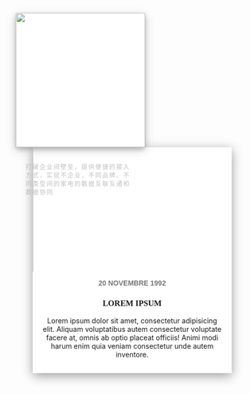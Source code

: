 <style>
.g-card img {
    width: 100%;
}
.g-card{
    height: 270px;
    width: 260px;
    background-color: white;
    box-shadow: 0 4px 8px 0 rgba(0, 0, 0, 0.2), 0 6px 20px 0 rgba(0, 0, 0, 0.19);
    border-radius: 4px;
    display: inline-block;
    margin-left: 18px;
    vertical-align: top;
}
.g-card span {
    font-size: 12px;
    color: #BFBFBF;
    display: block;
    letter-spacing: 2px;
    padding: 30px 20px;
}

.card {
    width:400px;
    margin:0px auto;
    background-color:white;
    box-shadow:0px 5px 20px #999;
}
.card a {
    color:#333;
    text-decoration:none;
}
.card:hover .card-image img {
    width:160%;
    filter:grayscale(0);
}
.card-image {
    height:250px;
    position:relative;
    overflow:hidden;
}
.card-image img {
    width:150%;
    position:absolute;
    top:50%;
    left:50%;
    transform:translate(-50%, -50%);
    filter:grayscale(1);
    transition-property:filter width;
    transition-duration:.3s;
    transition-timing-function:ease;
}
.card-body {
    text-align:center;
    padding: 15px 20px;
    box-sizing: border-box;
}
.card-date {
    font-family: 'Source Sans Pro', sans-serif;
}
.card-title, .card-excerpt {
    font-family: 'Playfair Display', serif;
}
.card-date, .card-title {
    text-align:center;
    text-transform:uppercase;
    font-weight: bold;
}
.card-date, .card-excerpt {
    color: #777;
}
</style>

<div class="g-card">
    <img  src="https://lition.online/posts/1b7797d3/1.webp" alt=""/>
    <div>
        <span>打破企业间壁垒，提供便捷的接入方式，实现不企业，不同品牌、不同类型间的家电的数据互联互通和数据协同</span>
    </div>
</div>

<div class="card">
        <div class="card-image">
            <img src="http://www.loveo.cc/wp-content/uploads/2017/02/card-image.jpg"
            alt="Orange" />
        </div>
        <div class="card-body">
            <div class="card-date">
                <time>
                    20 Novembre 1992
                </time>
            </div>
            <div class="card-title">
                <h3>
                    Lorem Ipsum
                </h3>
            </div>
            <div class="card-exceprt">
                <p>
                    Lorem ipsum dolor sit amet, consectetur adipisicing elit. Aliquam voluptatibus
                    autem consectetur voluptate facere at, omnis ab optio placeat officiis!
                    Animi modi harum enim quia veniam consectetur unde autem inventore.
                </p>
            </div>
        </div>
</div>